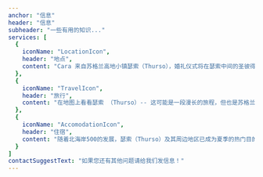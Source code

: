 ```yaml
---
anchor: "信息"
header: "信息"
subheader: "一些有用的知识..."
services: [
  {
    iconName: "LocationIcon",
    header: "地点",
    content: "Cara 来自苏格兰高地小镇瑟索（Thurso），婚礼仪式将在瑟索中间的圣彼得和圣安德鲁教堂（St Peter's and St Andrew's Church）举行。 当天晚些时候，膳食，演讲和跳舞 （Ceilidh）将在瑟索以东20分钟车程的Mey大厅举行。"
  },
  {
    iconName: "TravelIcon",
    header: "旅行",
    content: "在地图上看看瑟索 （Thurso）-- 这可能是一段漫长的旅程，但也是苏格兰最美丽的地方之一！ 如果您打算开车，您只需要在珀斯（Perth）跟随A9路，然后一直行驶到A9的终点。 瑟索有火车站，但最近的机场在因弗内斯（Inverness）。 请记住，从因弗内斯到瑟索要花几个小时坐火车或者开车。" 
  },
  {
    iconName: "AccomodationIcon",
    header: "住宿",
    content: "随着北海岸500的发展，瑟索（Thurso）及其周边地区已成为夏季的热门目的地。 因此，值得早点预订，确认您有住处。 不要只关注瑟索的住宿，周边地区将有更多住宿选择。"
  }
]
contactSuggestText: "如果您还有其他问题请给我们发信息！"
---
```

